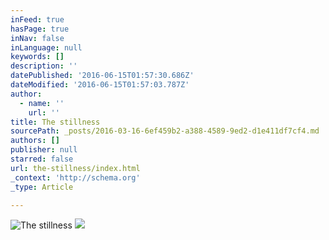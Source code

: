```yaml
---
inFeed: true
hasPage: true
inNav: false
inLanguage: null
keywords: []
description: ''
datePublished: '2016-06-15T01:57:30.686Z'
dateModified: '2016-06-15T01:57:03.787Z'
author:
  - name: ''
    url: ''
title: The stillness
sourcePath: _posts/2016-03-16-6ef459b2-a388-4589-9ed2-d1e411df7cf4.md
authors: []
publisher: null
starred: false
url: the-stillness/index.html
_context: 'http://schema.org'
_type: Article

---
```

![The stillness](https://the-grid-user-content.s3-us-west-2.amazonaws.com/9f65570b-6fd0-4862-b643-cd80fde77e33.jpg)
![](https://the-grid-user-content.s3-us-west-2.amazonaws.com/6a21da00-fd63-4076-80ed-9e9c539d5e14.jpg)